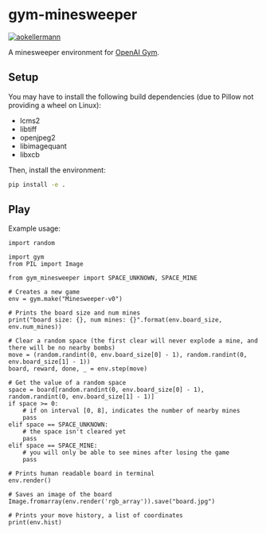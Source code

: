 # gym-minesweeper

[![aokellermann](https://circleci.com/gh/aokellermann/gym-minesweeper.svg?style=svg)](https://app.circleci.com/pipelines/github/aokellermann/gym-minesweeper)

A minesweeper environment for [OpenAI Gym](https://gym.openai.com/).

## Setup

You may have to install the following build dependencies (due to Pillow not providing a wheel on Linux):

* lcms2
* libtiff
* openjpeg2
* libimagequant
* libxcb

Then, install the environment:

```bash
pip install -e .
```

## Play

Example usage:

```python3
import random

import gym
from PIL import Image

from gym_minesweeper import SPACE_UNKNOWN, SPACE_MINE

# Creates a new game
env = gym.make("Minesweeper-v0")

# Prints the board size and num mines
print("board size: {}, num mines: {}".format(env.board_size, env.num_mines))

# Clear a random space (the first clear will never explode a mine, and there will be no nearby bombs)
move = (random.randint(0, env.board_size[0] - 1), random.randint(0, env.board_size[1] - 1))
board, reward, done, _ = env.step(move)

# Get the value of a random space
space = board[random.randint(0, env.board_size[0] - 1), random.randint(0, env.board_size[1] - 1)]
if space >= 0:
    # if on interval [0, 8], indicates the number of nearby mines
    pass
elif space == SPACE_UNKNOWN:
    # the space isn't cleared yet
    pass
elif space == SPACE_MINE:
    # you will only be able to see mines after losing the game
    pass

# Prints human readable board in terminal
env.render()

# Saves an image of the board
Image.fromarray(env.render('rgb_array')).save("board.jpg")

# Prints your move history, a list of coordinates
print(env.hist)
```
